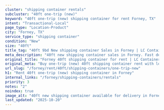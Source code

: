 ```yaml
---
cluster: "shipping container rentals"
subcluster: "40ft one-trip (new)"
keyword: "40ft one-trip (new) shipping container for rent Forney, TX"
intent: "Transactional-Local"
page_type: "Location-Product"
city: "Forney, TX"
service_type: "shipping container"
condition: "New"
size: "40ft"
title_tag: "40ft 9bd New shipping container Sales in Forney | LC Container"
meta_description: "40ft new shipping container sales in Forney. Fast delivery, competitive pricing. Serving shipping containers area. Quote ID: 38F. Call (214) 524-4168 for your free quote today."
original_title: "Forney 40ft shipping container for rent | LC Container"
original_meta: "Buy one-trip (new) 40ft shipping container rent with local delivery in Forney, TX. LC Container — local Since 2003. Request a fast quote today."
url_slug: "/forney/rent/40ft/shipping-containers/one-trip-new"
h1: "Rent 40ft one-trip (new) shipping container in Forney"
internal_links: "/forney/shipping-containers/rentals"
priority: 3
notes: "2"
noindex: true
image_alt: "40ft new shipping container available for delivery in Forney"
last_updated: "2025-10-20"
---
```


<!-- TODO: Add unique city/inventory copy, images, and internal links here. -->
